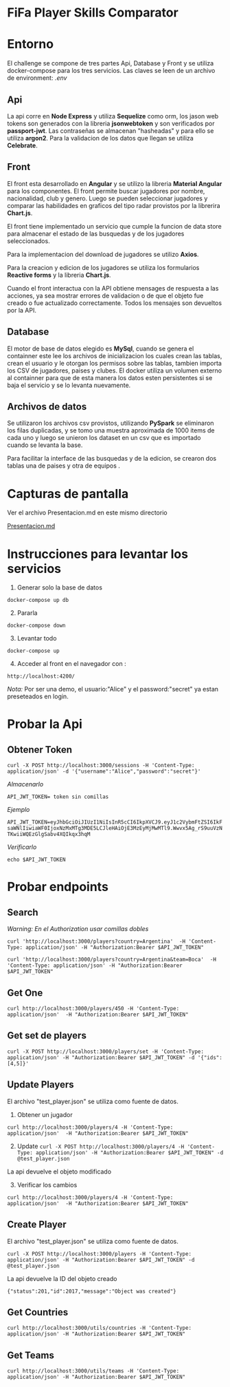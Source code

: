 

# FiFa Player Skills Comparator

# Entorno

El challenge se compone de tres partes Api, Database y Front
y se utiliza docker-compose para los tres servicios.
Las claves se leen de un archivo de environment: *.env*


## Api

La api corre en **Node Express** y utiliza **Sequelize** como orm, los jason web tokens son generados con
la libreria **jsonwebtoken** y son verificados por **passport-jwt**.
Las contraseñas se almacenan "hasheadas" y para ello se utiliza **argon2**.
Para la validacion de los datos que llegan se utiliza **Celebrate**.

## Front

El front esta desarrollado en **Angular** y se utilizo la libreria **Material Angular** para los componentes.
El front permite buscar jugadores por nombre, nacionalidad, club y genero. Luego se pueden seleccionar
jugadores y comparar las habilidades en graficos del tipo radar provistos por la librerira **Chart.js**.

El front tiene implementado un servicio que cumple la funcion de data store para almacenar el estado 
de las busquedas y de los jugadores seleccionados.

Para la implementacion del download de jugadores se utilizo **Axios**.

Para la creacion y edicion de los jugadores se utiliza los formularios **Reactive forms** y la libreria **Chart.js**.

Cuando el front interactua con la API obtiene mensages de respuesta a las acciones, ya sea mostrar errores de validacion o
de que el objeto fue creado o fue actualizado correctamente. Todos los mensajes son devueltos por la API.

## Database

El motor de base de datos elegido es **MySql**, cuando se genera el containner este lee los archivos de inicializacion
los cuales crean las tablas, crean el usuario y le otorgan los permisos sobre las tablas, tambien importa los CSV de jugadores, paises y clubes. El docker utiliza un volumen externo al containner para que de esta manera los datos esten persistentes si se baja el servicio y se lo levanta nuevamente.  

## Archivos de datos

Se utilizaron los archivos csv provistos, utilizando **PySpark** se eliminaron los filas duplicadas,
y se tomo una muestra aproximada de 1000 items de cada uno y luego se unieron los 
dataset en un csv que es importado cuando se levanta la base. 
 
 Para facilitar la interface de las busquedas y de la edicion, se crearon dos tablas una de paises y otra de equipos .

# Capturas de pantalla

Ver el archivo Presentacion.md en este mismo directorio

[Presentacion.md](Presentacion.md)



# Instrucciones para levantar los servicios 

1. Generar solo la base de datos 

```docker-compose up db```

2. Pararla

```docker-compose down```

3. Levantar todo

```docker-compose up```

4. Acceder al front en el navegador con :

```http://localhost:4200/```

*Nota:* Por ser una demo, el usuario:"Alice" y el password:"secret" ya estan preseteados en login.



# Probar la Api

## Obtener Token

```curl -X POST http://localhost:3000/sessions -H 'Content-Type: application/json' -d '{"username":"Alice","password":"secret"}'```

*Almacenarlo*

```API_JWT_TOKEN= token sin comillas```

*Ejemplo*

```API_JWT_TOKEN=eyJhbGciOiJIUzI1NiIsInR5cCI6IkpXVCJ9.eyJ1c2VybmFtZSI6IkFsaWNlIiwiaWF0IjoxNzMxMTg3MDE5LCJleHAiOjE3MzEyMjMwMTl9.Wwvx5Ag_rS9uuVzNTKwiiWQEzGlgSabv4XQIkqx3hqM```

*Verificarlo*

```echo $API_JWT_TOKEN```

# Probar endpoints

## Search

*Warning: En el Authorization usar comillas dobles*

```curl 'http://localhost:3000/players?country=Argentina'  -H 'Content-Type: application/json' -H "Authorization:Bearer $API_JWT_TOKEN"```

```curl 'http://localhost:3000/players?country=Argentina&team=Boca'  -H 'Content-Type: application/json' -H "Authorization:Bearer $API_JWT_TOKEN"```


## Get One

```curl http://localhost:3000/players/450 -H 'Content-Type: application/json'  -H "Authorization:Bearer $API_JWT_TOKEN"```


## Get set de players

```curl -X POST http://localhost:3000/players/set -H 'Content-Type: application/json' -H "Authorization:Bearer $API_JWT_TOKEN" -d '{"ids":[4,5]}'```


## Update Players

El archivo "test_player.json" se utiliza como fuente de datos.

1. Obtener un jugador

```curl http://localhost:3000/players/4 -H 'Content-Type: application/json'  -H "Authorization:Bearer $API_JWT_TOKEN"```

2.  Update 
```curl -X POST http://localhost:3000/players/4 -H 'Content-Type: application/json' -H "Authorization:Bearer $API_JWT_TOKEN" -d @test_player.json```

La api devuelve el objeto modificado

3. Verificar los cambios

```curl http://localhost:3000/players/4 -H 'Content-Type: application/json'  -H "Authorization:Bearer $API_JWT_TOKEN"```


## Create Player

El archivo "test_player.json" se utiliza como fuente de datos.

```curl -X POST http://localhost:3000/players -H 'Content-Type: application/json' -H "Authorization:Bearer $API_JWT_TOKEN" -d @test_player.json```

La api devuelve la ID del objeto creado

```{"status":201,"id":2017,"message":"Object was created"}```


## Get Countries

```curl http://localhost:3000/utils/countries -H 'Content-Type: application/json' -H "Authorization:Bearer $API_JWT_TOKEN"```

## Get Teams

```curl http://localhost:3000/utils/teams -H 'Content-Type: application/json' -H "Authorization:Bearer $API_JWT_TOKEN"```
